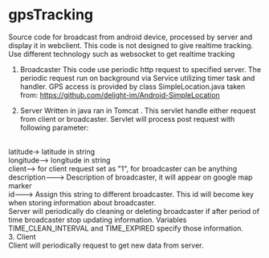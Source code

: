 # gpsTracking
Source code for broadcast from android device, processed by server and display it in webclient. This code is not designed to give
realtime tracking. Use different technology such as websocket to get realtime tracking

1. Broadcaster
This code use periodic http request to specified server. The periodic request run on background via Service utilizing timer task and handler.
GPS access is provided by class SimpleLocation.java taken from:
https://github.com/delight-im/Android-SimpleLocation

2. Server
Written in java ran in Tomcat . This servlet handle either request from client or broadcaster. Servlet will process post request
with following parameter:
<br>
latitude-> latitude in string <br>
longitude--> longitude in string<br>
client--> for client request set as "1", for broadcaster can be anything<br>
description---> Description of broadcaster, it will appear on google map marker<br>
id---> Assign this string to different broadcaster. This id will become key when storing information about broadcaster.<br>
Server will periodically do cleaning or deleting broadcaster if after period of time broadcaster stop 
updating information. Variables TIME_CLEAN_INTERVAL and TIME_EXPIRED specify those information.
<br>
3. Client<br>
Client will periodically request to get new data from server. 
